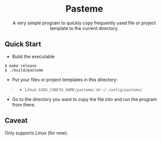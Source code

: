 <h1 align="center">Pasteme</h1>
<p align="center">A very simple program to quickly copy frequently used file or project template to the current directory.</p>

## Quick Start

- Build the executable

```console
$ make release
$ ./build/pasteme
```

- Put your files or project templates in this directory:

> - Linux: `$XDG_CONFIG_HOME/pasteme/` or `~/.config/pasteme/`

- Go to the directory you want to copy the file into and run the program from there.

## Caveat

Only supports Linux (for now).

